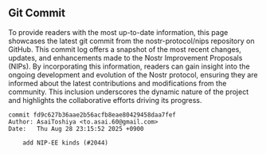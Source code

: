 ## Git Commit
To provide readers with the most up-to-date information, this page showcases the latest git commit from the nostr-protocol/nips repository on GitHub. This commit log offers a snapshot of the most recent changes, updates, and enhancements made to the Nostr Improvement Proposals (NIPs). By incorporating this information, readers can gain insight into the ongoing development and evolution of the Nostr protocol, ensuring they are informed about the latest contributions and modifications from the community. This inclusion underscores the dynamic nature of the project and highlights the collaborative efforts driving its progress.

```shell
commit fd9c627b36aae2b56acfb8eae80429458daa7fef
Author: AsaiToshiya <to.asai.60@gmail.com>
Date:   Thu Aug 28 23:15:52 2025 +0900

    add NIP-EE kinds (#2044)
```
